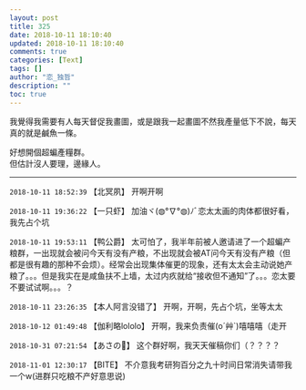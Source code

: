 ```yaml
---
layout: post
title: 325
date: 2018-10-11 18:10:40
updated: 2018-10-11 18:10:40
comments: true
categories: [Text]
tags: []
author: "恋_独哲"
description: ""
toc: true
---
```


<p dir="ltr"  >我覺得我需要有人每天督促我畫圖，或是跟我一起畫圖不然我產量低下不說，每天真的就是鹹魚一條。</p> 
<p dir="ltr"  >好想開個超蝙產糧群。<br />但估計沒人要理，邊緣人。</p>

---

`2018-10-11 18:52:39` 【北冥夙】 开啊开啊

`2018-10-11 19:36:22` 【一只虾】 加油ヾ(◍°∇°◍)ﾉﾞ恋太太画的肉体都很好看，我先占个坑

`2018-10-11 19:53:11` 【鸭公爵】 太可怕了，我半年前被人邀请进了一个超蝙产粮群，一出现就会被问今天有没有产粮，不出现就会被AT问今天有没有产粮（但都是很有趣的那种不会烦）。经常会出现集体催更的现象，还有太太会主动说她产粮了。。。但是我实在是咸鱼扶不上墙，太过内疚就给“接收但不通知”了。。。恋太要不要试试啊。。。？

`2018-10-11 23:26:35` 【本人阿言没错了】 开啊，开啊，先占个坑，坐等太太

`2018-10-12 01:49:48` 【伽利略lololo】 开啊，我来负责催(o´艸`)嘻嘻嘻（走开

`2018-10-31 07:21:54` 【あさの🍄】 这个群好啊，我天天催稿你们（？？？？

`2018-11-01 12:30:17` 【BITE】 不介意我考研狗百分之九十时间日常消失请带我一个w(进群只吃粮不产好意思说)
